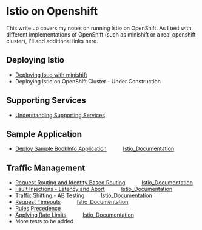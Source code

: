 # Istio on Openshift

This write up covers my notes on running Istio on OpenShift. As I test with different implementations of OpenShift (such as minishift or a real openshift cluster), I'll add additional links here.

## Deploying Istio

* [Deploying Istio with minishift](./DeployingIstioWithMinishift.md)
* Deploying Istio on OpenShift Cluster - Under Construction

## Supporting Services
* [Understanding Supporting Services](./usingIstioSupportingServices.md)


## Sample Application 
* [Deploy Sample BookInfo Application](./DeployingSampleApplication.md)&nbsp;&nbsp;&nbsp;&nbsp;&nbsp;&nbsp;&nbsp;&nbsp;&nbsp;&nbsp; [Istio_Documentation](https://istio.io/docs/examples/bookinfo/)

## Traffic Management
* [Request Routing and Identity Based Routing](./RequestRouting.md)&nbsp;&nbsp;&nbsp;&nbsp;&nbsp;&nbsp;&nbsp;&nbsp;&nbsp;&nbsp;   [Istio_Documentation](https://istio.io/docs/tasks/traffic-management/request-routing/)	
* [Fault Injections - Latency and Abort](./FaultInjection.md)&nbsp;&nbsp;&nbsp;&nbsp;&nbsp;&nbsp;&nbsp;&nbsp;&nbsp;&nbsp;     [Istio_Documentation](https://istio.io/docs/tasks/traffic-management/fault-injection.html)
* [Traffic Shifting - AB Testing](./ABTesting.md)&nbsp;&nbsp;&nbsp;&nbsp;&nbsp;&nbsp;&nbsp;&nbsp;&nbsp;&nbsp;     [Istio_Documentation](https://istio.io/docs/tasks/traffic-management/traffic-shifting/)
* [Request Timeouts](./RequestTimeOut.md)&nbsp;&nbsp;&nbsp;&nbsp;&nbsp;&nbsp;&nbsp;&nbsp;&nbsp;&nbsp;      [Istio_Documentation](https://istio.io/docs/tasks/traffic-management/request-timeouts)
* [Rules Precedence](./RulesPrecedence.md)&nbsp;&nbsp;&nbsp;&nbsp;&nbsp;&nbsp;&nbsp;&nbsp;&nbsp;&nbsp;     
* [Applying Rate Limits](./ApplyingRateLimits.md)&nbsp;&nbsp;&nbsp;&nbsp;&nbsp;&nbsp;&nbsp;&nbsp;&nbsp;&nbsp;   [Istio_Documentation](https://istio.io/docs/tasks/policy-enforcement/rate-limiting.html)
* More tests to be added